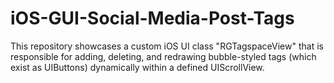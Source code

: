 # iOS-GUI-Social-Media-Post-Tags

This repository showcases a custom iOS UI class "RGTagspaceView" that is responsible for adding, deleting, and redrawing bubble-styled tags (which exist as UIButtons) dynamically within a defined UIScrollView.
